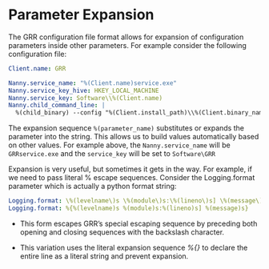 # Parameter Expansion

The GRR configuration file format allows for expansion of configuration
parameters inside other parameters. For example consider the following
configuration file:

``` yaml
Client.name: GRR

Nanny.service_name: "%(Client.name)service.exe"
Nanny.service_key_hive: HKEY_LOCAL_MACHINE
Nanny.service_key: Software\\%(Client.name)
Nanny.child_command_line: |
  %(child_binary) --config "%(Client.install_path)\\%(Client.binary_name).yaml"
```

The expansion sequence `%(parameter_name)` substitutes or expands the
parameter into the string. This allows us to build values automatically
based on other values. For example above, the `Nanny.service_name` will
be `GRRservice.exe` and the `service_key` will be set to `Software\GRR`

Expansion is very useful, but sometimes it gets in the way. For example,
if we need to pass literal % escape sequences. Consider the
Logging.format parameter which is actually a python format
string:

``` yaml
Logging.format: \%(levelname\)s \%(module\)s:\%(lineno\)s] \%(message\)s
Logging.format: %{%(levelname)s %(module)s:%(lineno)s] %(message)s}
```

- This form escapes GRR’s special escaping sequence by preceding both
  opening and closing sequences with the backslash character.

- This variation uses the literal expansion sequence *%{}* to declare
    the entire line as a literal string and prevent expansion.
